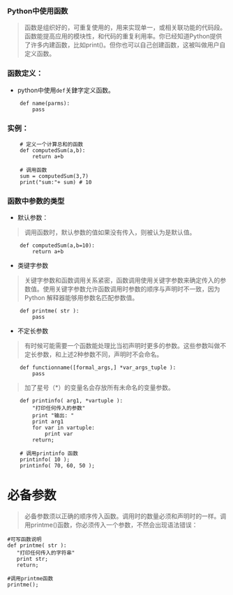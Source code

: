 ### Python中使用函数

> 函数是组织好的，可重复使用的，用来实现单一，或相关联功能的代码段。
> 函数能提高应用的模块性，和代码的重复利用率。你已经知道Python提供了许多内建函数，比如print()。但你也可以自己创建函数，这被叫做用户自定义函数。



### 函数定义：

* python中使用```def```关銉字定义函数。

```
    def name(parms):
        pass
```


### 实例：

```
    # 定义一个计算总和的函数
    def computedSum(a,b):
        return a+b

    # 调用函数
    sum = computedSum(3,7)
    print("sum:"+ sum) # 10
```

### 函数中参数的类型

* 默认参数：

> 调用函数时，默认参数的值如果没有传入，则被认为是默认值。

```
    def computedSum(a,b=10):
        return a+b
```

* 类键字参数

> 关键字参数和函数调用关系紧密，函数调用使用关键字参数来确定传入的参数值。使用关键字参数允许函数调用时参数的顺序与声明时不一致，因为 Python 解释器能够用参数名匹配参数值。

```
    def printme( str ):
        pass
```

* 不定长参数

> 有时候可能需要一个函数能处理比当初声明时更多的参数。这些参数叫做不定长参数，和上述2种参数不同，声明时不会命名。

```
    def functionname([formal_args,] *var_args_tuple ):
        pass
```

> 加了星号（*）的变量名会存放所有未命名的变量参数。

```
    def printinfo( arg1, *vartuple ):
        "打印任何传入的参数"
        print "输出: "
        print arg1
        for var in vartuple:
            print var
        return;
 
    # 调用printinfo 函数
    printinfo( 10 );
    printinfo( 70, 60, 50 );
```

# 必备参数

> 必备参数须以正确的顺序传入函数。调用时的数量必须和声明时的一样。调用printme()函数，你必须传入一个参数，不然会出现语法错误：

```
#可写函数说明
def printme( str ):
   "打印任何传入的字符串"
   print str;
   return;
 
#调用printme函数
printme();
```